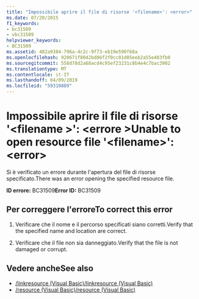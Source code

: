 ```yaml
---
title: "Impossibile aprire il file di risorse '<filename>': <error>"
ms.date: 07/20/2015
f1_keywords:
- bc31509
- vbc31509
helpviewer_keywords:
- BC31509
ms.assetid: 482a9384-796a-4c2c-9f73-eb19e590f68a
ms.openlocfilehash: 920671f8042bd86f2f0cc01d05eeb2a55e483fb0
ms.sourcegitcommit: 558d78d2a68acd4c95ef23231c8b4e4c7bac3902
ms.translationtype: MT
ms.contentlocale: it-IT
ms.lasthandoff: 04/09/2019
ms.locfileid: "59310889"
---
```

# <a name="unable-to-open-resource-file-filename-error"></a><span data-ttu-id="286cb-102">Impossibile aprire il file di risorse '\<filename >': \<errore ></span><span class="sxs-lookup"><span data-stu-id="286cb-102">Unable to open resource file '\<filename>': \<error></span></span>
<span data-ttu-id="286cb-103">Si è verificato un errore durante l'apertura del file di risorse specificato.</span><span class="sxs-lookup"><span data-stu-id="286cb-103">There was an error opening the specified resource file.</span></span>  
  
 <span data-ttu-id="286cb-104">**ID errore:** BC31509</span><span class="sxs-lookup"><span data-stu-id="286cb-104">**Error ID:** BC31509</span></span>  
  
## <a name="to-correct-this-error"></a><span data-ttu-id="286cb-105">Per correggere l'errore</span><span class="sxs-lookup"><span data-stu-id="286cb-105">To correct this error</span></span>  
  
1. <span data-ttu-id="286cb-106">Verificare che il nome e il percorso specificati siano corretti.</span><span class="sxs-lookup"><span data-stu-id="286cb-106">Verify that the specified name and location are correct.</span></span>  
  
2. <span data-ttu-id="286cb-107">Verificare che il file non sia danneggiato.</span><span class="sxs-lookup"><span data-stu-id="286cb-107">Verify that the file is not damaged or corrupt.</span></span>  
  
## <a name="see-also"></a><span data-ttu-id="286cb-108">Vedere anche</span><span class="sxs-lookup"><span data-stu-id="286cb-108">See also</span></span>

- [<span data-ttu-id="286cb-109">/linkresource (Visual Basic)</span><span class="sxs-lookup"><span data-stu-id="286cb-109">/linkresource (Visual Basic)</span></span>](../../visual-basic/reference/command-line-compiler/linkresource.md)
- [<span data-ttu-id="286cb-110">/resource (Visual Basic)</span><span class="sxs-lookup"><span data-stu-id="286cb-110">/resource (Visual Basic)</span></span>](../../visual-basic/reference/command-line-compiler/resource.md)
